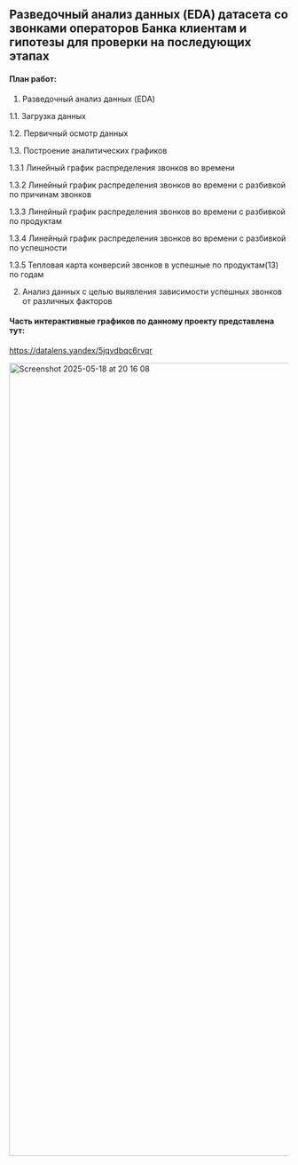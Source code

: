 
## Разведочный анализ данных (EDA) датасета со звонками операторов Банка клиентам и гипотезы для проверки на последующих этапах

#### План работ: 

1. Разведочный анализ данных (EDA)
   
1.1. Загрузка данных

1.2. Первичный осмотр данных

1.3. Построение аналитических графиков

1.3.1 Линейный график распределения звонков во времени

1.3.2 Линейный график распределения звонков во времени с разбивкой по причинам звонков

1.3.3 Линейный график распределения звонков во времени с разбивкой по продуктам

1.3.4 Линейный график распределения звонков во времени с разбивкой по успешности

1.3.5 Тепловая карта конверсий звонков в успешные по продуктам(13) по годам

2. Анализ данных с целью выявления зависимости успешных звонков от различных факторов
   

#### Часть интерактивные графиков по данному проекту представлена тут:
https://datalens.yandex/5jqvdbqc6rvqr



<img width="1428" alt="Screenshot 2025-05-18 at 20 16 08" src="https://github.com/user-attachments/assets/ca9223c2-36b3-48d5-91c3-9becb4f2e94c" />




